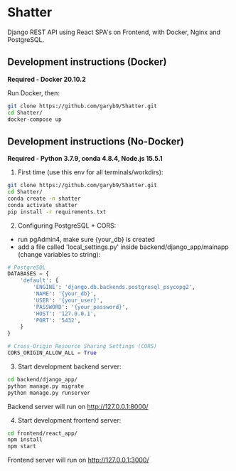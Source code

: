 # Shatter
Django REST API using React SPA's on Frontend, with Docker, Nginx and PostgreSQL.


## Development instructions (Docker)
**Required - Docker 20.10.2**

Run Docker, then:
```bash
git clone https://github.com/garyb9/Shatter.git
cd Shatter/
docker-compose up
```


## Development instructions (No-Docker)
**Required - Python 3.7.9, conda 4.8.4, Node.js 15.5.1**

1. First time (use this env for all terminals/workdirs):
```bash
git clone https://github.com/garyb9/Shatter.git
cd Shatter/
conda create -n shatter
conda activate shatter
pip install -r requirements.txt
```

2. Configuring PostgreSQL + CORS:
- run pgAdmin4, make sure {your_db} is created
- add a file called 'local_settings.py' inside backend/django_app/mainapp (change variables to string):
  
```python
# PostgreSQL
DATABASES = {
    'default': {
        'ENGINE': 'django.db.backends.postgresql_psycopg2',
        'NAME': '{your_db}',
        'USER': '{your_user}',
        'PASSWORD': '{your_password}',
        'HOST': '127.0.0.1',
        'PORT': '5432',
    }
}

# Cross-Origin Resource Sharing Settings (CORS) 
CORS_ORIGIN_ALLOW_ALL = True
```


3. Start development backend server:
```bash
cd backend/django_app/
python manage.py migrate
python manage.py runserver
```
Backend server will run on http://127.0.0.1:8000/


4. Start development frontend server:
```bash
cd frontend/react_app/
npm install
npm start
```
Frontend server will run on http://127.0.0.1:3000/


